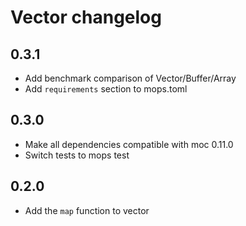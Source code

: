 # Vector changelog

## 0.3.1

* Add benchmark comparison of Vector/Buffer/Array
* Add `requirements` section to mops.toml

## 0.3.0

* Make all dependencies compatible with moc 0.11.0
* Switch tests to mops test

## 0.2.0

* Add the `map` function to vector
